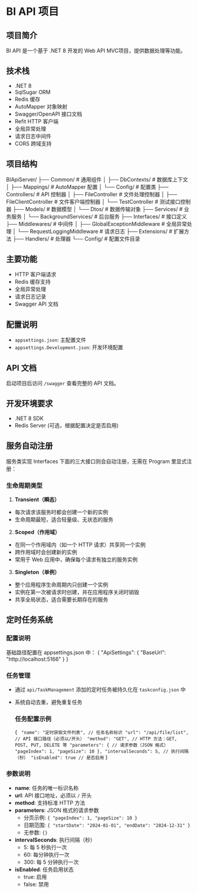 # BI API 项目

## 项目简介

BI API 是一个基于 .NET 8 开发的 Web API MVC项目，提供数据处理等功能。

## 技术栈

- .NET 8
- SqlSugar ORM
- Redis 缓存
- AutoMapper 对象映射
- Swagger/OpenAPI 接口文档
- Refit HTTP 客户端
- 全局异常处理
- 请求日志中间件
- CORS 跨域支持

## 项目结构

BIApiServer/
├── Common/ # 通用组件
│ ├── DbContexts/ # 数据库上下文
│ ├── Mappings/ # AutoMapper 配置
│ └── Config/ # 配置类
├── Controllers/ # API 控制器
│ ├── FileController # 文件处理控制器
│ ├── FileClientController # 文件客户端控制器
│ └── TestController # 测试接口控制器
├── Models/ # 数据模型
│ └── Dtos/ # 数据传输对象
├── Services/ # 业务服务
│ └── BackgroundServices/ # 后台服务
├── Interfaces/ # 接口定义
├── Middlewares/ # 中间件
│ ├── GlobalExceptionMiddleware # 全局异常处理
│ └── RequestLoggingMiddleware # 请求日志
├── Extensions/ # 扩展方法
├── Handlers/ # 处理器
└── Config/ # 配置文件目录

## 主要功能

- HTTP 客户端请求
- Redis 缓存支持
- 全局异常处理
- 请求日志记录
- Swagger API 文档

## 配置说明

- `appsettings.json`: 主配置文件
- `appsettings.Development.json`: 开发环境配置

## API 文档

启动项目后访问 `/swagger` 查看完整的 API 文档。

## 开发环境要求

- .NET 8 SDK
- Redis Server (可选，根据配置决定是否启用)

## 服务自动注册

服务类实现 Interfaces 下面的三大接口则会自动注册，无需在 Program 里显式注册：

### 生命周期类型

1. **Transient（瞬态）**
  
  - 每次请求该服务时都会创建一个新的实例
  - 生命周期最短，适合轻量级、无状态的服务
2. **Scoped（作用域）**
  
  - 在同一个作用域内（如一个 HTTP 请求）共享同一个实例
  - 跨作用域时会创建新的实例
  - 常用于 Web 应用中，确保每个请求有独立的服务实例
3. **Singleton（单例）**
  
  - 整个应用程序生命周期内只创建一个实例
  - 实例在第一次被请求时创建，并在应用程序关闭时销毁
  - 共享全局状态，适合需要长期存在的服务

## 定时任务系统

### 配置说明

基础路径配置在 appsettings.json 中：
{
"ApiSettings": {
"BaseUrl": "http://localhost:5166"
}
}

### 任务管理

- 通过 `api/TaskManagement` 添加的定时任务被持久化在 `taskconfig.json` 中
  
- 系统自动去重，避免重复任务
  
  ### 任务配置示例
  
  {
  ` "name": "定时获取文件列表", // 任务名称标识
   "url": "/api/file/list", // API 接口路径（必须以/开头）
   "method": "GET", // HTTP 方法：GET, POST, PUT, DELETE 等
   "parameters": { // 请求参数（JSON 格式）
   "pageIndex": 1,
   "pageSize": 10
   },
   "intervalSeconds": 5, // 执行间隔（秒）
   "isEnabled": true // 是否启用`
  }
  

### 参数说明

- **name**: 任务的唯一标识名称
- **url**: API 接口地址，必须以 `/` 开头
- **method**: 支持标准 HTTP 方法
- **parameters**: JSON 格式的请求参数
  - 分页示例: `{ "pageIndex": 1, "pageSize": 10 }`
  - 日期范围: `{ "startDate": "2024-01-01", "endDate": "2024-12-31" }`
  - 无参数: `{}`
- **intervalSeconds**: 执行间隔（秒）
  - 5: 每 5 秒执行一次
  - 60: 每分钟执行一次
  - 300: 每 5 分钟执行一次
- **isEnabled**: 任务启用状态
  - true: 启用
  - false: 禁用

